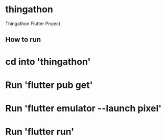 # thingathon

Thingathon Flutter Project

## How to run

# cd into 'thingathon'

# Run 'flutter pub get'

# Run 'flutter emulator --launch pixel'

# Run 'flutter run'
